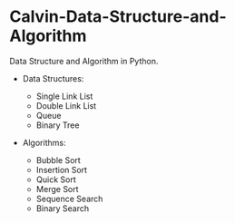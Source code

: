 # Calvin-Data-Structure-and-Algorithm
Data Structure and Algorithm in Python.  
* Data Structures:  
  * Single Link List  
  * Double Link List
  * Queue
  * Binary Tree  
  
* Algorithms:  
  * Bubble Sort  
  * Insertion Sort
  * Quick Sort  
  * Merge Sort  
  * Sequence Search 
  * Binary Search

